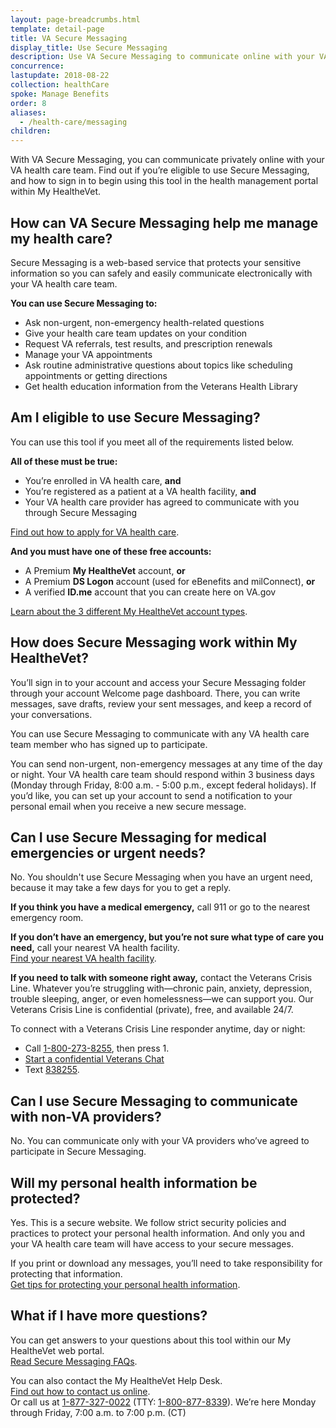 ```yaml
---
layout: page-breadcrumbs.html
template: detail-page
title: VA Secure Messaging
display_title: Use Secure Messaging
description: Use VA Secure Messaging to communicate online with your VA health care team. Our My HealtheVet Secure Messaging tool keeps your messages safe, private, and secure. You can ask non-urgent, non-emergency health-related questions, give updates on your condition, request referrals, and more.
concurrence:
lastupdate: 2018-08-22
collection: healthCare
spoke: Manage Benefits
order: 8
aliases:
  - /health-care/messaging
children:
---
```

<div itemscope itemtype="http://schema.org/FAQPage">
<div itemprop="description" class="va-introtext">

With VA Secure Messaging, you can communicate privately online with your VA health care team. Find out if you’re eligible to use Secure Messaging, and how to sign in to begin using this tool in the health management portal within My HealtheVet.

</div>

<div class="cta-widget" data-app-id="messaging"></div>

<div itemscope itemtype="http://schema.org/Question">

<h2 itemprop="name">How can VA Secure Messaging help me manage my health care?</h2>
<div itemprop="acceptedAnswer" itemscope itemtype="http://schema.org/Answer">
<div itemprop="text">

Secure Messaging is a web-based service that protects your sensitive information so you can safely and easily communicate electronically with your VA health care team.

**You can use Secure Messaging to:**
- Ask non-urgent, non-emergency health-related questions
- Give your health care team updates on your condition
- Request VA referrals, test results, and prescription renewals
- Manage your VA appointments
- Ask routine administrative questions  about topics like scheduling appointments or getting directions
- Get health education information from the Veterans Health Library

</div>
</div>
</div>

<div itemscope itemtype="http://schema.org/Question">

<h2 itemprop="name">Am I eligible to use Secure Messaging?</h2>
<div itemprop="acceptedAnswer" itemscope itemtype="http://schema.org/Answer">
<div itemprop="text">

You can use this tool if you meet all of the requirements listed below.

**All of these must be true:**
- You’re enrolled in VA health care, **and**
- You’re registered as a patient at a VA health facility, **and**
- Your VA health care provider has agreed to communicate with you through Secure Messaging

[Find out how to apply for VA health care](/health-care/how-to-apply/).

**And you must have one of these free accounts:**
- A Premium **My HealtheVet** account, **or**
- A Premium **DS Logon** account (used for eBenefits and milConnect), **or**
- A verified **ID.me** account that you can create here on VA.gov

[Learn about the 3 different My HealtheVet account types](https://www.myhealth.va.gov/mhv-portal-web/my-healthevet-offers-three-account-types).

</div>
</div>
</div>

<div itemscope itemtype="http://schema.org/Question">

<h2 itemprop="name">How does Secure Messaging work within My HealtheVet?</h2>
<div itemprop="acceptedAnswer" itemscope itemtype="http://schema.org/Answer">
<div itemprop="text">

You’ll sign in to your account and access your Secure Messaging folder through your account Welcome page dashboard. There, you can write messages, save drafts, review your sent messages, and keep a record of your conversations.

You can use Secure Messaging to communicate with any VA health care team member who has signed up to participate.

You can send non-urgent, non-emergency messages at any time of the day or night. Your VA health care team should respond within 3 business days (Monday through Friday, 8:00 a.m. - 5:00 p.m., except federal holidays). If you’d like, you can set up your account to send a notification to your personal email when you receive a new secure message.

</div>
</div>
</div>

<div itemscope itemtype="http://schema.org/Question">

<h2 itemprop="name">Can I use Secure Messaging for medical emergencies or urgent needs?</h2>
<div itemprop="acceptedAnswer" itemscope itemtype="http://schema.org/Answer">
<div itemprop="text">

No. You shouldn't use Secure Messaging when you have an urgent need, because it may take a few days for you to get a reply.

**If you think you have a medical emergency,** call 911 or go to the nearest emergency room.

**If you don’t have an emergency, but you’re not sure what type of care you need,** call your nearest VA health facility.<br>
[Find your nearest VA health facility](/find-locations/).

**If you need to talk with someone right away,** contact the Veterans Crisis Line. Whatever you’re struggling with—chronic pain, anxiety, depression, trouble sleeping, anger, or even homelessness—we can support you. Our Veterans Crisis Line is confidential (private), free, and available 24/7.

To connect with a Veterans Crisis Line responder anytime, day or night:
- Call <a href="tel:+18002738255">1-800-273-8255</a>, then press 1.
- <a class="no-external-icon" href="https://www.veteranscrisisline.net/get-help/chat">Start a confidential Veterans Chat</a>
- Text <a href="tel:+1838255">838255</a>.

</div>
</div>
</div>

<div itemscope itemtype="http://schema.org/Question">

<h2 itemprop="name">Can I use Secure Messaging to communicate with non-VA providers?</h2>
<div itemprop="acceptedAnswer" itemscope itemtype="http://schema.org/Answer">
<div itemprop="text">
No. You can communicate only with your VA providers who’ve agreed to participate in Secure Messaging.

</div>
</div>
</div>

<div itemscope itemtype="http://schema.org/Question">

<h2 itemprop="name">Will my personal health information be protected?</h2>
<div itemprop="acceptedAnswer" itemscope itemtype="http://schema.org/Answer">
<div itemprop="text">

Yes. This is a secure website. We follow strict security policies and practices to protect your personal health information. And only you and your VA health care team will have access to your secure messages.

If you print or download any messages, you’ll need to take responsibility for protecting that information. <br>
[Get tips for protecting your personal health information](https://www.myhealth.va.gov/mhv-portal-web/web/myhealthevet/protecting-your-personal-health-information).

</div>
</div>
</div>

<div itemscope itemtype="http://schema.org/Question">

<h2 itemprop="name">What if I have more questions?</h2>
<div itemprop="acceptedAnswer" itemscope itemtype="http://schema.org/Answer">
<div itemprop="text">

You can get answers to your questions about this tool within our My HealtheVet web portal. <br>
[Read Secure Messaging FAQs](https://www.myhealth.va.gov/mhv-portal-web/web/myhealthevet/faqs#smGeneralFAQ). <br>

You can also contact the My HealtheVet Help Desk. <br>
[Find out how to contact us online](https://www.myhealth.va.gov/mhv-portal-web/web/myhealthevet/contact-mhv). <br>
Or call us at <a href="tel:+18773270022">1-877-327-0022</a> (TTY: <a href="tel:+18008778339">1-800-877-8339</a>). We’re here Monday through Friday, 7:00 a.m. to 7:00 p.m. (CT)

</div>
</div>
</div>
</div>
